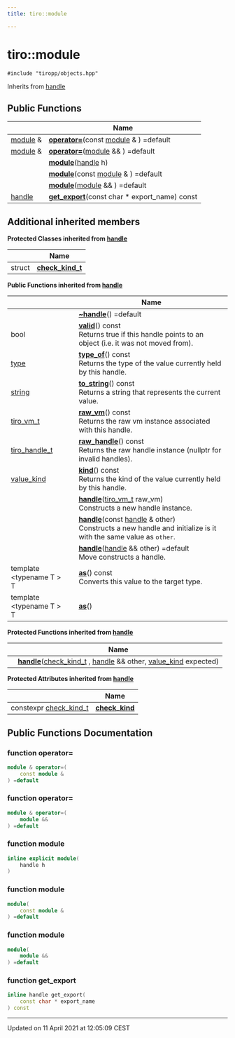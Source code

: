 ```yaml
---
title: tiro::module

---
```


# tiro::module




`#include "tiropp/objects.hpp"`

Inherits from [handle](/docs/api/classes/classtiro_1_1handle)

## Public Functions

|                | Name           |
| -------------- | -------------- |
| [module](/docs/api/classes/classtiro_1_1module) & | **[operator=](/docs/api/classes/classtiro_1_1module#function-operator=)**(const [module](/docs/api/classes/classtiro_1_1module) & ) =default |
| [module](/docs/api/classes/classtiro_1_1module) & | **[operator=](/docs/api/classes/classtiro_1_1module#function-operator=)**([module](/docs/api/classes/classtiro_1_1module) && ) =default |
| | **[module](/docs/api/classes/classtiro_1_1module#function-module)**([handle](/docs/api/classes/classtiro_1_1handle) h) |
| | **[module](/docs/api/classes/classtiro_1_1module#function-module)**(const [module](/docs/api/classes/classtiro_1_1module) & ) =default |
| | **[module](/docs/api/classes/classtiro_1_1module#function-module)**([module](/docs/api/classes/classtiro_1_1module) && ) =default |
| [handle](/docs/api/classes/classtiro_1_1handle) | **[get_export](/docs/api/classes/classtiro_1_1module#function-get_export)**(const char * export_name) const |

## Additional inherited members

**Protected Classes inherited from [handle](/docs/api/classes/classtiro_1_1handle)**

|                | Name           |
| -------------- | -------------- |
| struct | **[check_kind_t](/docs/api/classes/structtiro_1_1handle_1_1check__kind__t)**  |

**Public Functions inherited from [handle](/docs/api/classes/classtiro_1_1handle)**

|                | Name           |
| -------------- | -------------- |
| | **[~handle](/docs/api/classes/classtiro_1_1handle#function-~handle)**() =default |
| bool | **[valid](/docs/api/classes/classtiro_1_1handle#function-valid)**() const<br>Returns true if this handle points to an object (i.e. it was not moved from).  |
| [type](/docs/api/classes/classtiro_1_1type) | **[type_of](/docs/api/classes/classtiro_1_1handle#function-type_of)**() const<br>Returns the type of the value currently held by this handle.  |
| [string](/docs/api/classes/classtiro_1_1string) | **[to_string](/docs/api/classes/classtiro_1_1handle#function-to_string)**() const<br>Returns a string that represents the current value.  |
| [tiro_vm_t](/docs/api/files/def_8h#typedef-tiro_vm_t) | **[raw_vm](/docs/api/classes/classtiro_1_1handle#function-raw_vm)**() const<br>Returns the raw vm instance associated with this handle.  |
| [tiro_handle_t](/docs/api/files/def_8h#typedef-tiro_handle_t) | **[raw_handle](/docs/api/classes/classtiro_1_1handle#function-raw_handle)**() const<br>Returns the raw handle instance (nullptr for invalid handles).  |
| [value_kind](/docs/api/namespaces/namespacetiro#enum-value_kind) | **[kind](/docs/api/classes/classtiro_1_1handle#function-kind)**() const<br>Returns the kind of the value currently held by this handle.  |
| | **[handle](/docs/api/classes/classtiro_1_1handle#function-handle)**([tiro_vm_t](/docs/api/files/def_8h#typedef-tiro_vm_t) raw_vm)<br>Constructs a new handle instance.  |
| | **[handle](/docs/api/classes/classtiro_1_1handle#function-handle)**(const [handle](/docs/api/classes/classtiro_1_1handle) & other)<br>Constructs a new handle and initialize is it with the same value as `other`.  |
| | **[handle](/docs/api/classes/classtiro_1_1handle#function-handle)**([handle](/docs/api/classes/classtiro_1_1handle) && other) =default<br>Move constructs a handle.  |
| template <typename T \> <br>T | **[as](/docs/api/classes/classtiro_1_1handle#function-as)**() const<br>Converts this value to the target type.  |
| template <typename T \> <br>T | **[as](/docs/api/classes/classtiro_1_1handle#function-as)**() |

**Protected Functions inherited from [handle](/docs/api/classes/classtiro_1_1handle)**

|                | Name           |
| -------------- | -------------- |
| | **[handle](/docs/api/classes/classtiro_1_1handle#function-handle)**([check_kind_t](/docs/api/classes/structtiro_1_1handle_1_1check__kind__t) , [handle](/docs/api/classes/classtiro_1_1handle) && other, [value_kind](/docs/api/namespaces/namespacetiro#enum-value_kind) expected) |

**Protected Attributes inherited from [handle](/docs/api/classes/classtiro_1_1handle)**

|                | Name           |
| -------------- | -------------- |
| constexpr [check_kind_t](/docs/api/classes/structtiro_1_1handle_1_1check__kind__t) | **[check_kind](/docs/api/classes/classtiro_1_1handle#variable-check_kind)**  |


## Public Functions Documentation

### function operator=

```cpp
module & operator=(
    const module & 
) =default
```


### function operator=

```cpp
module & operator=(
    module && 
) =default
```


### function module

```cpp
inline explicit module(
    handle h
)
```


### function module

```cpp
module(
    const module & 
) =default
```


### function module

```cpp
module(
    module && 
) =default
```


### function get_export

```cpp
inline handle get_export(
    const char * export_name
) const
```


-------------------------------

Updated on 11 April 2021 at 12:05:09 CEST